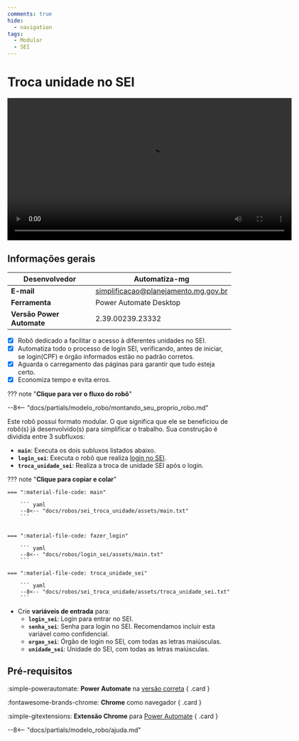 ```yaml
---
comments: true
hide:
  - navigation
tags:
  - Modular
  - SEI
---
```


# Troca unidade no SEI

<video width="640"  controls>
    <source src="#" type="video/mp4">
</video>

## Informações gerais

| **Desenvolvedor**| Automatiza-mg  |
| ----------- | ------------------------------------ |
| **E-mail**       | simplificacao@planejamento.mg.gov.br|
| **Ferramenta**    | Power Automate Desktop |
| **Versão Power Automate**    | 2.39.00239.23332 |

- [x] Robô dedicado a facilitar o acesso à diferentes unidades no SEI.
- [x] Automatiza todo o processo de login SEI, verificando, antes de iniciar, se login(CPF) e órgão informados estão no padrão corretos.
- [x] Aguarda o carregamento das páginas para garantir que tudo esteja certo.
- [x] Economiza tempo e evita erros.

??? note "**Clique para ver o fluxo do robô**"



--8<-- "docs/partials/modelo_robo/montando_seu_proprio_robo.md"

Este robô possui formato modular.
O que significa que ele se beneficiou de robô(s) já desenvolvido(s) para simplificar o trabalho.
Sua construção é dividida entre 3 subfluxos:

- **`main`**: Executa os dois subluxos listados abaixo.
- **`login_sei`**: Executa o robô que realiza [login no SEI](../login_sei/index.md).
- **`troca_unidade_sei`**: Realiza a troca de unidade SEI após o login.


??? note "**Clique para copiar e colar**"

    === ":material-file-code: main"

        ``` yaml
        --8<-- "docs/robos/sei_troca_unidade/assets/main.txt"
        ```


    === ":material-file-code: fazer_login"

        ``` yaml
        --8<-- "docs/robos/login_sei/assets/main.txt"
        ```

    === ":material-file-code: troca_unidade_sei"

        ``` yaml
        --8<-- "docs/robos/sei_troca_unidade/assets/troca_unidade_sei.txt"
        ```

- Crie **variáveis de entrada** para:
    - **`login_sei`**: Login para entrar no SEI.
    - **`senha_sei`**: Senha para login no SEI. Recomendamos incluir esta variável como confidencial.
    - **`orgao_sei`**: Órgão de login no SEI, com todas as letras maiúsculas.
    - **`unidade_sei`**: Unidade do SEI, com todas as letras maiúsculas. 


## Pré-requisitos

<div class="grid" markdown>

:simple-powerautomate: __Power Automate__ na [versão correta](#informacoes-gerais)
{ .card }

:fontawesome-brands-chrome: __Chrome__ como navegador
{ .card }

:simple-gitextensions:  __Extensão Chrome__ para [Power Automate](https://chromewebstore.google.com/detail/microsoft-power-automate/ljglajjnnkapghbckkcmodicjhacbfhk)
{ .card }

</div>

--8<-- "docs/partials/modelo_robo/ajuda.md"
